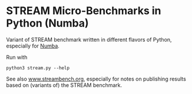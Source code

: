 # STREAM Micro-Benchmarks in Python (Numba)

Variant of STREAM benchmark written in different flavors of Python, especially for [Numba](https://github.com/numba/numba).

Run with

```
python3 stream.py --help
```


See also www.streambench.org, especially for notes on publishing results based on (variants of) the STREAM benchmark.
